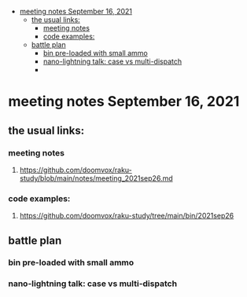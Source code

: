 - [meeting notes September 16, 2021](#org98911ce)
  - [the usual links:](#org229c414)
    - [meeting notes](#org862756f)
    - [code examples:](#org2ac07c1)
  - [battle plan](#org87c70f0)
    - [bin pre-loaded with small ammo](#orge73f718)
    - [nano-lightning talk: case vs multi-dispatch](#org1799244)
    - [](#org9277935)


<a id="org98911ce"></a>

# meeting notes September 16, 2021


<a id="org229c414"></a>

## the usual links:


<a id="org862756f"></a>

### meeting notes

1.  <https://github.com/doomvox/raku-study/blob/main/notes/meeting_2021sep26.md>


<a id="org2ac07c1"></a>

### code examples:

1.  <https://github.com/doomvox/raku-study/tree/main/bin/2021sep26>


<a id="org87c70f0"></a>

## battle plan


<a id="orge73f718"></a>

### bin pre-loaded with small ammo


<a id="org1799244"></a>

### nano-lightning talk: case vs multi-dispatch


<a id="org9277935"></a>

###

